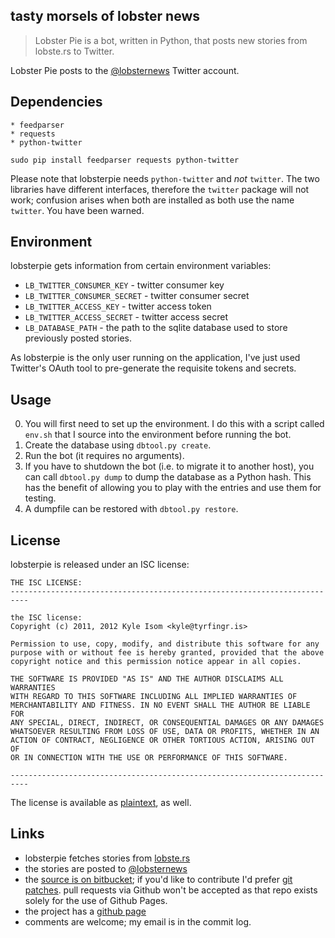 ## tasty morsels of lobster news

> Lobster Pie is a bot, written in Python, that posts new stories from 
> lobste.rs to Twitter.

Lobster Pie posts to the [@lobsternews](https://twitter.com/lobsternews)
Twitter account.


## Dependencies
    * feedparser
    * requests
    * python-twitter

```
sudo pip install feedparser requests python-twitter
```

Please note that lobsterpie needs `python-twitter` and *not* `twitter`. 
The two libraries have different interfaces, therefore the `twitter`
package will not work; confusion arises when both are installed as both
use the name `twitter`. You have been warned.


## Environment
lobsterpie gets information from certain environment variables:

* `LB_TWITTER_CONSUMER_KEY` - twitter consumer key
* `LB_TWITTER_CONSUMER_SECRET` - twitter consumer secret
* `LB_TWITTER_ACCESS_KEY` - twitter access token
* `LB_TWITTER_ACCESS_SECRET` - twitter access secret
* `LB_DATABASE_PATH` - the path to the sqlite database used to store 
previously posted stories.

As lobsterpie is the only user running on the application, I've just used
Twitter's OAuth tool to pre-generate the requisite tokens and secrets.


## Usage
0. You will first need to set up the environment. I do this with a script
called `env.sh` that I source into the environment before running the bot.
0. Create the database using `dbtool.py create`.
0. Run the bot (it requires no arguments).
0. If you have to shutdown the bot (i.e. to migrate it to another host),
you can call `dbtool.py dump` to dump the database as a Python hash. This 
has the benefit of allowing you to play with the entries and use them for 
testing.
0. A dumpfile can be restored with `dbtool.py restore`.


## License
lobsterpie is released under an ISC license:

    THE ISC LICENSE:
    --------------------------------------------------------------------------
    
    the ISC license:
    Copyright (c) 2011, 2012 Kyle Isom <kyle@tyrfingr.is>
    
    Permission to use, copy, modify, and distribute this software for any
    purpose with or without fee is hereby granted, provided that the above 
    copyright notice and this permission notice appear in all copies.
    
    THE SOFTWARE IS PROVIDED "AS IS" AND THE AUTHOR DISCLAIMS ALL WARRANTIES
    WITH REGARD TO THIS SOFTWARE INCLUDING ALL IMPLIED WARRANTIES OF
    MERCHANTABILITY AND FITNESS. IN NO EVENT SHALL THE AUTHOR BE LIABLE FOR
    ANY SPECIAL, DIRECT, INDIRECT, OR CONSEQUENTIAL DAMAGES OR ANY DAMAGES
    WHATSOEVER RESULTING FROM LOSS OF USE, DATA OR PROFITS, WHETHER IN AN
    ACTION OF CONTRACT, NEGLIGENCE OR OTHER TORTIOUS ACTION, ARISING OUT OF
    OR IN CONNECTION WITH THE USE OR PERFORMANCE OF THIS SOFTWARE. 
    
    --------------------------------------------------------------------------

The license is available as 
[plaintext](http://www.tyrfingr.is/licenses/LICENSE.ISC), as well.


## Links
* lobsterpie fetches stories from [lobste.rs](https://lobste.rs/)
* the stories are posted to [@lobsternews](https://www.twitter.com/lobsternews)
* the [source is on bitbucket](https://bitbucket.org/kisom/lobsterpie/);
if you'd like to contribute I'd prefer 
[git patches](www.tyrfingr.is/notes/notes_patchfiles.html). pull requests via
Github won't be accepted as that repo exists solely for the use of Github 
Pages.
* the project has a [github page](http://kisom.github.com/lobsterpie/)
* comments are welcome; my email is in the commit log.



